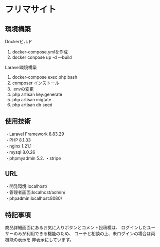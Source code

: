 # フリマサイト

## 環境構築
Dockerビルド
1. docker-compose.ymlを作成
2. docker conpose up -d --build

Laravel環境構築
1. docker-compose exec php bash
2. composer インストール
3. .envの変更
4. php artisan key:generate
5. php artisan migtate
6. php artisan db seed

## 使用技術
・Laravel Framework 8.83.29  
・PHP 8.1.33  
・nginx 1.21.1  
・mysql 8.0.26  
・phpmyadmin 5.2.
・stripe 

## URL
・開発環境:localhost/  
・管理者画面:localhost/admin/  
・phpadmin:localhost:8080/

## 特記事項
商品詳細画面にあるお気に入りボタンとコメント投稿欄は、
ログインしたユーザーのみが利用できる機能のため、
コーチと相談の上、未ログインの場合は両機能の表示を
非表示にしています。
